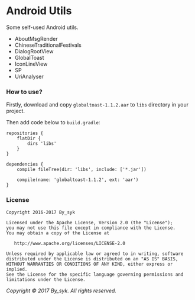# Android Utils


Some self-used Android utils.

- AboutMsgRender
- ChineseTraditionalFestivals
- DialogRootView
- GlobalToast
- IconLineView
- SP
- UriAnalyser


### How to use?

Firstly, download and copy `globaltoast-1.1.2.aar` to `libs` directory in your project.

Then add code below to `build.gradle`:
```
repositories {
    flatDir {
        dirs 'libs'
    }
}

dependencies {
    compile fileTree(dir: 'libs', include: ['*.jar'])

    compile(name: 'globaltoast-1.1.2', ext: 'aar')
}
```


### License

    Copyright 2016-2017 By_syk

    Licensed under the Apache License, Version 2.0 (the "License");
    you may not use this file except in compliance with the License.
    You may obtain a copy of the License at

       http://www.apache.org/licenses/LICENSE-2.0

    Unless required by applicable law or agreed to in writing, software
    distributed under the License is distributed on an "AS IS" BASIS,
    WITHOUT WARRANTIES OR CONDITIONS OF ANY KIND, either express or implied.
    See the License for the specific language governing permissions and
    limitations under the License.


*Copyright &#169; 2017 By_syk. All rights reserved.*